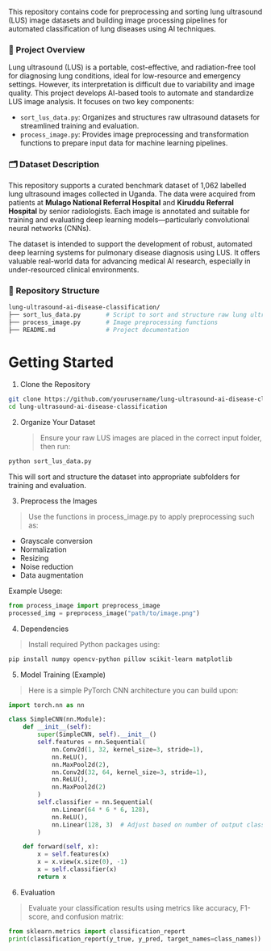 This repository contains code for preprocessing and sorting lung ultrasound (LUS) image datasets and building image processing pipelines for automated classification of lung diseases using AI techniques.

### 🧠 Project Overview

Lung ultrasound (LUS) is a portable, cost-effective, and radiation-free tool for diagnosing lung conditions, ideal for low-resource and emergency settings. However, its interpretation is difficult due to variability and image quality. This project develops AI-based tools to automate and standardize LUS image analysis. It focuses on two key components:

- `sort_lus_data.py`: Organizes and structures raw ultrasound datasets for streamlined training and evaluation.
- `process_image.py`: Provides image preprocessing and transformation functions to prepare input data for machine learning pipelines.

### 🗂️ Dataset Description

This repository supports a curated benchmark dataset of 1,062 labelled lung ultrasound images collected in Uganda. The data were acquired from patients at **Mulago National Referral Hospital** and **Kiruddu Referral Hospital** by senior radiologists. Each image is annotated and suitable for training and evaluating deep learning models—particularly convolutional neural networks (CNNs).

The dataset is intended to support the development of robust, automated deep learning systems for pulmonary disease diagnosis using LUS. It offers valuable real-world data for advancing medical AI research, especially in under-resourced clinical environments.

### 📁 Repository Structure

```bash
lung-ultrasound-ai-disease-classification/
├── sort_lus_data.py       # Script to sort and structure raw lung ultrasound image data
├── process_image.py       # Image preprocessing functions
├── README.md              # Project documentation
```

# Getting Started
1. Clone the Repository
  ```bash
  git clone https://github.com/yourusername/lung-ultrasound-ai-disease-classification.git
  cd lung-ultrasound-ai-disease-classification
  ```

2. Organize Your Dataset
    > Ensure your raw LUS images are placed in the correct input folder, then run:
  
  ```bash
  python sort_lus_data.py
  ```
  This will sort and structure the dataset into appropriate subfolders for training and evaluation.

3. Preprocess the Images
  > Use the functions in process_image.py to apply preprocessing such as:
  
  - Grayscale conversion
  - Normalization
  - Resizing
  - Noise reduction
  - Data augmentation
  
  Example Usege:
  
  ```python
  from process_image import preprocess_image
  processed_img = preprocess_image("path/to/image.png")
  ```

4. Dependencies
  > Install required Python packages using:
  ```bash
  pip install numpy opencv-python pillow scikit-learn matplotlib
  ```

5. Model Training (Example)
  > Here is a simple PyTorch CNN architecture you can build upon:
  ```python
  import torch.nn as nn
  
  class SimpleCNN(nn.Module):
      def __init__(self):
          super(SimpleCNN, self).__init__()
          self.features = nn.Sequential(
              nn.Conv2d(1, 32, kernel_size=3, stride=1),
              nn.ReLU(),
              nn.MaxPool2d(2),
              nn.Conv2d(32, 64, kernel_size=3, stride=1),
              nn.ReLU(),
              nn.MaxPool2d(2)
          )
          self.classifier = nn.Sequential(
              nn.Linear(64 * 6 * 6, 128),
              nn.ReLU(),
              nn.Linear(128, 3)  # Adjust based on number of output classes
          )
  
      def forward(self, x):
          x = self.features(x)
          x = x.view(x.size(0), -1)
          x = self.classifier(x)
          return x
  ```
6. Evaluation
  > Evaluate your classification results using metrics like accuracy, F1-score, and confusion matrix:
  ```python
  from sklearn.metrics import classification_report
  print(classification_report(y_true, y_pred, target_names=class_names))
  ```





